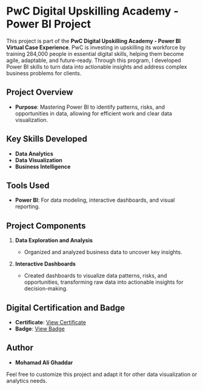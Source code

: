 # PwC Digital Upskilling Academy - Power BI Project

This project is part of the **PwC Digital Upskilling Academy - Power BI Virtual Case Experience**. PwC is investing in upskilling its workforce by training 284,000 people in essential digital skills, helping them become agile, adaptable, and future-ready. Through this program, I developed Power BI skills to turn data into actionable insights and address complex business problems for clients.

## Project Overview

- **Purpose**: Mastering Power BI to identify patterns, risks, and opportunities in data, allowing for efficient work and clear data visualization.

## Key Skills Developed

- **Data Analytics**
- **Data Visualization**
- **Business Intelligence**

## Tools Used

- **Power BI**: For data modeling, interactive dashboards, and visual reporting.

## Project Components

1. **Data Exploration and Analysis**
   - Organized and analyzed business data to uncover key insights.

2. **Interactive Dashboards**
   - Created dashboards to visualize data patterns, risks, and opportunities, transforming raw data into actionable insights for decision-making.

## Digital Certification and Badge

- **Certificate**: [View Certificate](https://forage-uploads-prod.s3.amazonaws.com/completion-certificates/PwC%20Switzerland/a87GpgE6tiku7q3gu_PwC%20Switzerland_oBAQNoNcnQjEu6Ezt_1691422886043_completion_certificate.pdf)
- **Badge**: [View Badge](https://www.theforage.com/badges/oBAQNoNcnQjEu6Ezt/scgiqHD6eQAGSzgZf/Badge%20of%20completion%20for%20the%20New%20world.%20New%20skills:%20PowerBI%20Virtual%20Case%20Experience/Mohamad%20Ali)

## Author
- **Mohamad Ali Ghaddar**

Feel free to customize this project and adapt it for other data visualization or analytics needs.
